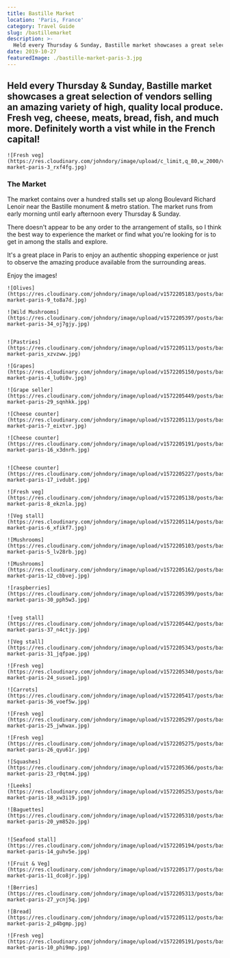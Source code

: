 ```yaml
---
title: Bastille Market
location: 'Paris, France'
category: Travel Guide
slug: /bastillemarket
description: >-
  Held every Thursday & Sunday, Bastille market showcases a great selection of vendors selling an amazing variety of high, quality local produce.  Fresh veg, cheese, meats, bread, fish, and much more. Definitely worth a vist while in the French capital!
date: 2019-10-27
featuredImage: ./bastille-market-paris-3.jpg
---
```

## Held every Thursday & Sunday, Bastille market showcases a great selection of vendors selling an amazing variety of high, quality local produce.  Fresh veg, cheese, meats, bread, fish, and much more. Definitely worth a vist while in the French capital!

```grid|1
![Fresh veg](https://res.cloudinary.com/johndory/image/upload/c_limit,q_80,w_2000/v1572205157/posts/bastillemarket/bastille-market-paris-3_rxf4fg.jpg)
```

### The Market

The market contains over a hundred stalls set up along Boulevard Richard Lenoir near the Bastille monument & metro station.  The market runs from early morning until early afternoon every Thursday & Sunday.

There doesn't appear to be any order to the arrangement of stalls, so I think the best way to experience the market or find what you're looking for is to get in among the stalls and explore.

It's a great place in Paris to enjoy an authentic shopping experience or just to observe the amazing produce available from the surrounding areas.

Enjoy the images!

```grid|2
![Olives](https://res.cloudinary.com/johndory/image/upload/v1572205183/posts/bastillemarket/bastille-market-paris-9_to8a7d.jpg)

![Wild Mushrooms](https://res.cloudinary.com/johndory/image/upload/v1572205397/posts/bastillemarket/bastille-market-paris-34_oj7gjy.jpg)
```
```grid|1

![Pastries](https://res.cloudinary.com/johndory/image/upload/v1572205113/posts/bastillemarket/bastille-market-paris_xzvzww.jpg)
```

```grid|2
![Grapes](https://res.cloudinary.com/johndory/image/upload/v1572205150/posts/bastillemarket/bastille-market-paris-4_lu0i0v.jpg)

![Grape seller](https://res.cloudinary.com/johndory/image/upload/v1572205449/posts/bastillemarket/bastille-market-paris-29_sqnhkk.jpg)
```

```grid|2
![Cheese counter](https://res.cloudinary.com/johndory/image/upload/v1572205113/posts/bastillemarket/bastille-market-paris-7_eixtvr.jpg)

![Cheese counter](https://res.cloudinary.com/johndory/image/upload/v1572205191/posts/bastillemarket/bastille-market-paris-16_x3dnrh.jpg)

```

```grid|1

![Cheese counter](https://res.cloudinary.com/johndory/image/upload/v1572205227/posts/bastillemarket/bastille-market-paris-17_ivdubt.jpg)
```

```grid|2
![Fresh veg](https://res.cloudinary.com/johndory/image/upload/v1572205138/posts/bastillemarket/bastille-market-paris-8_ekznla.jpg)

![Veg stall](https://res.cloudinary.com/johndory/image/upload/v1572205114/posts/bastillemarket/bastille-market-paris-6_xfikf7.jpg)
```

```grid|2
![Mushrooms](https://res.cloudinary.com/johndory/image/upload/v1572205103/posts/bastillemarket/bastille-market-paris-5_lv28rb.jpg)

![Mushrooms](https://res.cloudinary.com/johndory/image/upload/v1572205162/posts/bastillemarket/bastille-market-paris-12_cbbvej.jpg)
```

```grid|1
![raspberries](https://res.cloudinary.com/johndory/image/upload/v1572205399/posts/bastillemarket/bastille-market-paris-30_pph5w3.jpg)
```

```grid|2

![veg stall](https://res.cloudinary.com/johndory/image/upload/v1572205442/posts/bastillemarket/bastille-market-paris-37_n4ctjy.jpg)

![Veg stall](https://res.cloudinary.com/johndory/image/upload/v1572205343/posts/bastillemarket/bastille-market-paris-31_jqfpae.jpg)
```
```grid|1
![Fresh veg](https://res.cloudinary.com/johndory/image/upload/v1572205340/posts/bastillemarket/bastille-market-paris-24_susue1.jpg)
```

```grid|2
![Carrots](https://res.cloudinary.com/johndory/image/upload/v1572205417/posts/bastillemarket/bastille-market-paris-36_voef5w.jpg)

![Fresh veg](https://res.cloudinary.com/johndory/image/upload/v1572205297/posts/bastillemarket/bastille-market-paris-25_jwhwax.jpg)
```

```grid|1
![Fresh veg](https://res.cloudinary.com/johndory/image/upload/v1572205275/posts/bastillemarket/bastille-market-paris-26_qyu61r.jpg)
```

```grid|2
![Squashes](https://res.cloudinary.com/johndory/image/upload/v1572205366/posts/bastillemarket/bastille-market-paris-23_r0qtm4.jpg)

![Leeks](https://res.cloudinary.com/johndory/image/upload/v1572205253/posts/bastillemarket/bastille-market-paris-18_xw3i19.jpg)

```

```grid|1
![Baguettes](https://res.cloudinary.com/johndory/image/upload/v1572205310/posts/bastillemarket/bastille-market-paris-20_ym852o.jpg)
```

```grid|2

![Seafood stall](https://res.cloudinary.com/johndory/image/upload/v1572205194/posts/bastillemarket/bastille-market-paris-14_guhv5e.jpg)

![Fruit & Veg](https://res.cloudinary.com/johndory/image/upload/v1572205177/posts/bastillemarket/bastille-market-paris-11_dco8jr.jpg)
```

```grid|2
![Berries](https://res.cloudinary.com/johndory/image/upload/v1572205313/posts/bastillemarket/bastille-market-paris-27_ycnj5q.jpg)

![Bread](https://res.cloudinary.com/johndory/image/upload/v1572205112/posts/bastillemarket/bastille-market-paris-2_p4bgmp.jpg)
```
```grid|1
![Fresh veg](https://res.cloudinary.com/johndory/image/upload/v1572205191/posts/bastillemarket/bastille-market-paris-10_phi9mp.jpg)
```